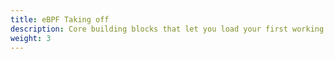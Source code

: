 ```yaml
---
title: eBPF Taking off
description: Core building blocks that let you load your first working tool and understand how data moves between user space and the kernel.
weight: 3
---
```


